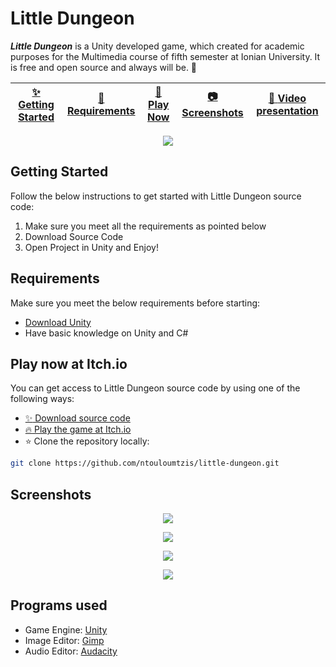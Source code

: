 # Little Dungeon

***Little Dungeon*** is a Unity developed game, which created for academic purposes for the Multimedia course of fifth semester at Ionian University. It is free and open source
and always will be. :tada:

| <a href="#gettingstarted">:sparkles: Getting Started</a> | <a href="#requirement">:newspaper: Requirements</a> | <a href="#play">:rocket: Play Now</a> | <a href="#screenshot">:camera: Screenshots</a> | [:movie_camera: **Video presentation**](https://www.youtube.com/watch?v=QeACZ2ilaIM) |
| --------------- | -------- | ----------- | ----------- | ----------- |

<p align="center">
  <img src="https://user-images.githubusercontent.com/36480343/148557389-2237f6d6-3253-4af6-9768-f972e7ef355b.png" />
</p>

## <a name="gettingstarted"></a>Getting Started

Follow the below instructions to get started with Little Dungeon source code:

1. Make sure you meet all the requirements as pointed below
2. Download Source Code
3. Open Project in Unity and Enjoy!

## <a name="requirement"></a>Requirements

Make sure you meet the below requirements before starting:

- [Download Unity](https://unity3d.com)
- Have basic knowledge on Unity and C#

## <a name="play"></a>Play now at Itch.io

You can get access to Little Dungeon source code by using one of the following ways:

- [:sparkles: Download source code](https://github.com/ntouloumtzis/little-dungeon/archive/main.zip)
- [:fire: Play the game at Itch.io](https://ntouloumtzis.itch.io/little-dungeon)
- :star: Clone the repository locally:

```bash
git clone https://github.com/ntouloumtzis/little-dungeon.git
```

## <a name="screenshot"></a>Screenshots

<p align="center">
  <img src="https://user-images.githubusercontent.com/36480343/148557392-26e07e58-4c22-435e-afd7-b640b282c5af.png" />
</p>

<p align="center">
  <img src="https://user-images.githubusercontent.com/36480343/148557394-60114a8c-54dd-4a83-974c-1717838704c2.png" />
</p>

<p align="center">
  <img src="https://user-images.githubusercontent.com/36480343/148557398-f904c3e6-33c7-49b3-ba0a-dbf9a417a4a7.png" />
</p>

<p align="center">
  <img src="https://user-images.githubusercontent.com/36480343/148557398-f904c3e6-33c7-49b3-ba0a-dbf9a417a4a7.png" />
</p>

## Programs used

- Game Engine: [Unity](https://unity3d.com/)
- Image Editor: [Gimp](https://www.gimp.org/)
- Audio Editor: [Audacity](https://www.audacityteam.org/)
